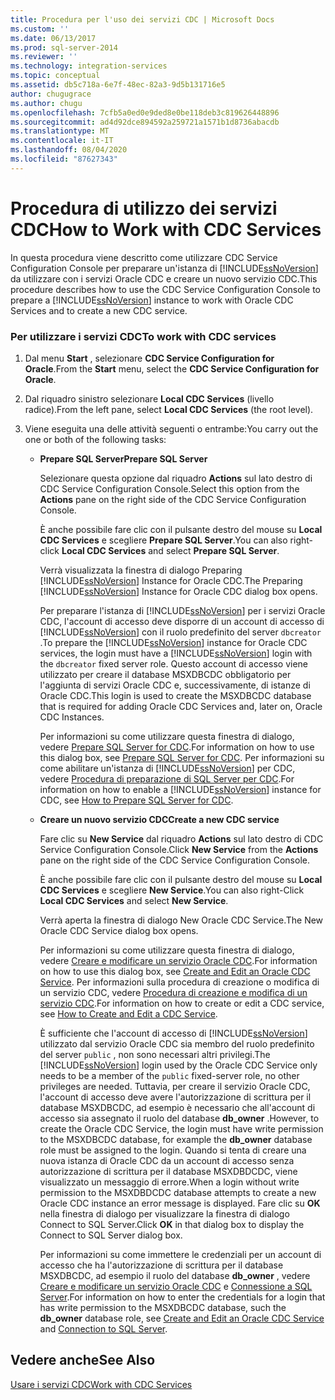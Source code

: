 ```yaml
---
title: Procedura per l'uso dei servizi CDC | Microsoft Docs
ms.custom: ''
ms.date: 06/13/2017
ms.prod: sql-server-2014
ms.reviewer: ''
ms.technology: integration-services
ms.topic: conceptual
ms.assetid: db5c718a-6e7f-48ec-82a3-9d5b131716e5
author: chugugrace
ms.author: chugu
ms.openlocfilehash: 7cfb5a0ed0e9ded8e0be118deb3c819626448896
ms.sourcegitcommit: ad4d92dce894592a259721a1571b1d8736abacdb
ms.translationtype: MT
ms.contentlocale: it-IT
ms.lasthandoff: 08/04/2020
ms.locfileid: "87627343"
---
```

# <a name="how-to-work-with-cdc-services"></a><span data-ttu-id="b574a-102">Procedura di utilizzo dei servizi CDC</span><span class="sxs-lookup"><span data-stu-id="b574a-102">How to Work with CDC Services</span></span>
  <span data-ttu-id="b574a-103">In questa procedura viene descritto come utilizzare CDC Service Configuration Console per preparare un'istanza di [!INCLUDE[ssNoVersion](../../includes/ssnoversion-md.md)] da utilizzare con i servizi Oracle CDC e creare un nuovo servizio CDC.</span><span class="sxs-lookup"><span data-stu-id="b574a-103">This procedure describes how to use the CDC Service Configuration Console to prepare a [!INCLUDE[ssNoVersion](../../includes/ssnoversion-md.md)] instance to work with Oracle CDC Services and to create a new CDC service.</span></span>  
  
### <a name="to-work-with-cdc-services"></a><span data-ttu-id="b574a-104">Per utilizzare i servizi CDC</span><span class="sxs-lookup"><span data-stu-id="b574a-104">To work with CDC services</span></span>  
  
1.  <span data-ttu-id="b574a-105">Dal menu **Start** , selezionare **CDC Service Configuration for Oracle**.</span><span class="sxs-lookup"><span data-stu-id="b574a-105">From the **Start** menu, select the **CDC Service Configuration for Oracle**.</span></span>  
  
2.  <span data-ttu-id="b574a-106">Dal riquadro sinistro selezionare **Local CDC Services** (livello radice).</span><span class="sxs-lookup"><span data-stu-id="b574a-106">From the left pane, select **Local CDC Services** (the root level).</span></span>  
  
3.  <span data-ttu-id="b574a-107">Viene eseguita una delle attività seguenti o entrambe:</span><span class="sxs-lookup"><span data-stu-id="b574a-107">You carry out the one or both of the following tasks:</span></span>  
  
    -   <span data-ttu-id="b574a-108">**Prepare SQL Server**</span><span class="sxs-lookup"><span data-stu-id="b574a-108">**Prepare SQL Server**</span></span>  
  
         <span data-ttu-id="b574a-109">Selezionare questa opzione dal riquadro **Actions** sul lato destro di CDC Service Configuration Console.</span><span class="sxs-lookup"><span data-stu-id="b574a-109">Select this option from the **Actions** pane on the right side of the CDC Service Configuration Console.</span></span>  
  
         <span data-ttu-id="b574a-110">È anche possibile fare clic con il pulsante destro del mouse su **Local CDC Services** e scegliere **Prepare SQL Server**.</span><span class="sxs-lookup"><span data-stu-id="b574a-110">You can also right-click **Local CDC Services** and select **Prepare SQL Server**.</span></span>  
  
         <span data-ttu-id="b574a-111">Verrà visualizzata la finestra di dialogo Preparing [!INCLUDE[ssNoVersion](../../includes/ssnoversion-md.md)] Instance for Oracle CDC.</span><span class="sxs-lookup"><span data-stu-id="b574a-111">The Preparing [!INCLUDE[ssNoVersion](../../includes/ssnoversion-md.md)] Instance for Oracle CDC dialog box opens.</span></span>  
  
         <span data-ttu-id="b574a-112">Per preparare l'istanza di [!INCLUDE[ssNoVersion](../../includes/ssnoversion-md.md)] per i servizi Oracle CDC, l'account di accesso deve disporre di un account di accesso di [!INCLUDE[ssNoVersion](../../includes/ssnoversion-md.md)] con il ruolo predefinito del server `dbcreator` .</span><span class="sxs-lookup"><span data-stu-id="b574a-112">To prepare the [!INCLUDE[ssNoVersion](../../includes/ssnoversion-md.md)] instance for Oracle CDC services, the login must have a [!INCLUDE[ssNoVersion](../../includes/ssnoversion-md.md)] login with the `dbcreator` fixed server role.</span></span> <span data-ttu-id="b574a-113">Questo account di accesso viene utilizzato per creare il database MSXDBCDC obbligatorio per l'aggiunta di servizi Oracle CDC e, successivamente, di istanze di Oracle CDC.</span><span class="sxs-lookup"><span data-stu-id="b574a-113">This login is used to create the MSXDBCDC database that is required for adding Oracle CDC Services and, later on, Oracle CDC Instances.</span></span>  
  
         <span data-ttu-id="b574a-114">Per informazioni su come utilizzare questa finestra di dialogo, vedere [Prepare SQL Server for CDC](prepare-sql-server-for-cdc.md).</span><span class="sxs-lookup"><span data-stu-id="b574a-114">For information on how to use this dialog box, see [Prepare SQL Server for CDC](prepare-sql-server-for-cdc.md).</span></span> <span data-ttu-id="b574a-115">Per informazioni su come abilitare un'istanza di [!INCLUDE[ssNoVersion](../../includes/ssnoversion-md.md)] per CDC, vedere [Procedura di preparazione di SQL Server per CDC](how-to-prepare-sql-server-for-cdc.md).</span><span class="sxs-lookup"><span data-stu-id="b574a-115">For information on how to enable a [!INCLUDE[ssNoVersion](../../includes/ssnoversion-md.md)] instance for CDC, see [How to Prepare SQL Server for CDC](how-to-prepare-sql-server-for-cdc.md).</span></span>  
  
    -   <span data-ttu-id="b574a-116">**Creare un nuovo servizio CDC**</span><span class="sxs-lookup"><span data-stu-id="b574a-116">**Create a new CDC service**</span></span>  
  
         <span data-ttu-id="b574a-117">Fare clic su **New Service** dal riquadro **Actions** sul lato destro di CDC Service Configuration Console.</span><span class="sxs-lookup"><span data-stu-id="b574a-117">Click **New Service** from the **Actions** pane on the right side of the CDC Service Configuration Console.</span></span>  
  
         <span data-ttu-id="b574a-118">È anche possibile fare clic con il pulsante destro del mouse su **Local CDC Services** e scegliere **New Service**.</span><span class="sxs-lookup"><span data-stu-id="b574a-118">You can also right-Click **Local CDC Services** and select **New Service**.</span></span>  
  
         <span data-ttu-id="b574a-119">Verrà aperta la finestra di dialogo New Oracle CDC Service.</span><span class="sxs-lookup"><span data-stu-id="b574a-119">The New Oracle CDC Service dialog box opens.</span></span>  
  
         <span data-ttu-id="b574a-120">Per informazioni su come utilizzare questa finestra di dialogo, vedere [Creare e modificare un servizio Oracle CDC](create-and-edit-an-oracle-cdc-service.md).</span><span class="sxs-lookup"><span data-stu-id="b574a-120">For information on how to use this dialog box, see [Create and Edit an Oracle CDC Service](create-and-edit-an-oracle-cdc-service.md).</span></span> <span data-ttu-id="b574a-121">Per informazioni sulla procedura di creazione o modifica di un servizio CDC, vedere [Procedura di creazione e modifica di un servizio CDC](how-to-create-and-edit-a-cdc-service.md).</span><span class="sxs-lookup"><span data-stu-id="b574a-121">For information on how to create or edit a CDC service, see [How to Create and Edit a CDC Service](how-to-create-and-edit-a-cdc-service.md).</span></span>  
  
         <span data-ttu-id="b574a-122">È sufficiente che l'account di accesso di [!INCLUDE[ssNoVersion](../../includes/ssnoversion-md.md)] utilizzato dal servizio Oracle CDC sia membro del ruolo predefinito del server `public` , non sono necessari altri privilegi.</span><span class="sxs-lookup"><span data-stu-id="b574a-122">The [!INCLUDE[ssNoVersion](../../includes/ssnoversion-md.md)] login used by the Oracle CDC Service only needs to be a member of the `public` fixed-server role, no other privileges are needed.</span></span> <span data-ttu-id="b574a-123">Tuttavia, per creare il servizio Oracle CDC, l'account di accesso deve avere l'autorizzazione di scrittura per il database MSXDBCDC, ad esempio è necessario che all'account di accesso sia assegnato il ruolo del database **db_owner** .</span><span class="sxs-lookup"><span data-stu-id="b574a-123">However, to create the Oracle CDC Service, the login must have write permission to the MSXDBCDC database, for example the **db_owner** database role must be assigned to the login.</span></span> <span data-ttu-id="b574a-124">Quando si tenta di creare una nuova istanza di Oracle CDC da un account di accesso senza autorizzazione di scrittura per il database MSXDBDCDC, viene visualizzato un messaggio di errore.</span><span class="sxs-lookup"><span data-stu-id="b574a-124">When a login without write permission to the MSXDBDCDC database attempts to create a new Oracle CDC instance an error message is displayed.</span></span> <span data-ttu-id="b574a-125">Fare clic su **OK** nella finestra di dialogo per visualizzare la finestra di dialogo Connect to SQL Server.</span><span class="sxs-lookup"><span data-stu-id="b574a-125">Click **OK** in that dialog box to display the Connect to SQL Server dialog box.</span></span>  
  
         <span data-ttu-id="b574a-126">Per informazioni su come immettere le credenziali per un account di accesso che ha l'autorizzazione di scrittura per il database MSXDBCDC, ad esempio il ruolo del database **db_owner** , vedere [Creare e modificare un servizio Oracle CDC](create-and-edit-an-oracle-cdc-service.md) e [Connessione a SQL Server](connection-to-sql-server.md).</span><span class="sxs-lookup"><span data-stu-id="b574a-126">For information on how to enter the credentials for a login that has write permission to the MSXDBCDC database, such the **db_owner** database role, see [Create and Edit an Oracle CDC Service](create-and-edit-an-oracle-cdc-service.md) and [Connection to SQL Server](connection-to-sql-server.md).</span></span>  
  
## <a name="see-also"></a><span data-ttu-id="b574a-127">Vedere anche</span><span class="sxs-lookup"><span data-stu-id="b574a-127">See Also</span></span>  
 [<span data-ttu-id="b574a-128">Usare i servizi CDC</span><span class="sxs-lookup"><span data-stu-id="b574a-128">Work with CDC Services</span></span>](work-with-cdc-services.md)  
  
  
